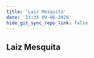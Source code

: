 ```yaml
---
title: 'Laiz Mesquita'
date: '23:35 09-06-2020'
hide_git_sync_repo_link: false
---
```


## Laiz Mesquita